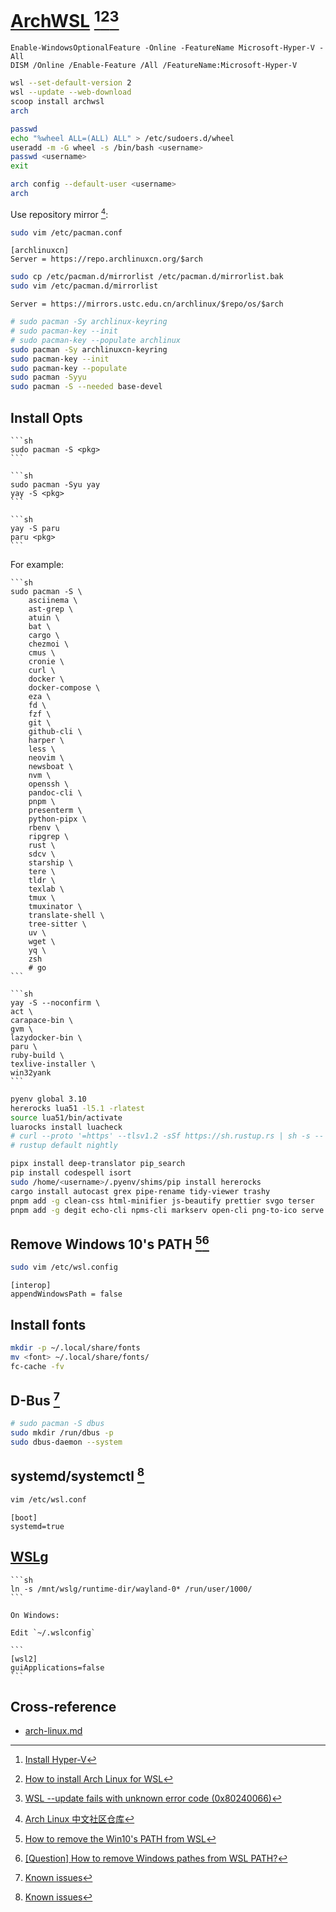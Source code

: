 # [ArchWSL](https://github.com/yuk7/ArchWSL) [^1][^2][^3]

```pwsh
Enable-WindowsOptionalFeature -Online -FeatureName Microsoft-Hyper-V -All
DISM /Online /Enable-Feature /All /FeatureName:Microsoft-Hyper-V
```

```sh
wsl --set-default-version 2
wsl --update --web-download
scoop install archwsl
arch
```

```sh
passwd
echo "%wheel ALL=(ALL) ALL" > /etc/sudoers.d/wheel
useradd -m -G wheel -s /bin/bash <username>
passwd <username>
exit
```

```sh
arch config --default-user <username>
arch
```

Use repository mirror [^4]:

```sh
sudo vim /etc/pacman.conf
```

```
[archlinuxcn]
Server = https://repo.archlinuxcn.org/$arch
```

```sh
sudo cp /etc/pacman.d/mirrorlist /etc/pacman.d/mirrorlist.bak
sudo vim /etc/pacman.d/mirrorlist
```

```
Server = https://mirrors.ustc.edu.cn/archlinux/$repo/os/$arch
```

```sh
# sudo pacman -Sy archlinux-keyring
# sudo pacman-key --init
# sudo pacman-key --populate archlinux
sudo pacman -Sy archlinuxcn-keyring
sudo pacman-key --init
sudo pacman-key --populate
sudo pacman -Syyu
sudo pacman -S --needed base-devel
```

## Install Opts

````{tab} pacman
```sh
sudo pacman -S <pkg>
```
````

````{tab} yay
```sh
sudo pacman -Syu yay
yay -S <pkg>
```
````

````{tab} paru
```sh
yay -S paru
paru <pkg>
```
````

For example:

````{tab} pacman
```sh
sudo pacman -S \
	asciinema \
	ast-grep \
	atuin \
	bat \
	cargo \
	chezmoi \
	cmus \
	cronie \
	curl \
	docker \
	docker-compose \
	eza \
	fd \
	fzf \
	git \
	github-cli \
	harper \
	less \
	neovim \
	newsboat \
	nvm \
	openssh \
	pandoc-cli \
	pnpm \
	presenterm \
	python-pipx \
	rbenv \
	ripgrep \
	rust \
	sdcv \
	starship \
	tere \
	tldr \
	texlab \
	tmux \
	tmuxinator \
	translate-shell \
	tree-sitter \
	uv \
	wget \
	yq \
	zsh
	# go
```
````

````{tab} yay
```sh
yay -S --noconfirm \
act \
carapace-bin \
gvm \
lazydocker-bin \
paru \
ruby-build \
texlive-installer \
win32yank
```
````

```sh
pyenv global 3.10
hererocks lua51 -l5.1 -rlatest
source lua51/bin/activate
luarocks install luacheck
# curl --proto '=https' --tlsv1.2 -sSf https://sh.rustup.rs | sh -s -- --default-toolchain none -y
# rustup default nightly
```

```sh
pipx install deep-translator pip_search
pip install codespell isort
sudo /home/<username>/.pyenv/shims/pip install hererocks
cargo install autocast grex pipe-rename tidy-viewer trashy
pnpm add -g clean-css html-minifier js-beautify prettier svgo terser
pnpm add -g degit echo-cli npms-cli markserv open-cli png-to-ico serve
```

## Remove Windows 10's PATH [^5][^6]

```sh
sudo vim /etc/wsl.config
```

```
[interop]
appendWindowsPath = false
```

## Install fonts

```sh
mkdir -p ~/.local/share/fonts
mv <font> ~/.local/share/fonts/
fc-cache -fv
```

## D-Bus [^7]

```sh
# sudo pacman -S dbus
sudo mkdir /run/dbus -p
sudo dbus-daemon --system
```

## systemd/systemctl [^7]

```sh
vim /etc/wsl.conf
```

```
[boot]
systemd=true
```

## [WSLg](https://github.com/microsoft/wslg)

````{tab} Turn on [^8]
```sh
ln -s /mnt/wslg/runtime-dir/wayland-0* /run/user/1000/
```
````

````{tab} Turn off [^9]
On Windows:

Edit `~/.wslconfig`

```
[wsl2]
guiApplications=false
```
````

## Cross-reference

- [arch-linux.md](https://scillidan.github.io/notes/os/arch-linux.html)

[^1]: [Install Hyper-V](https://learn.microsoft.com/en-us/windows-server/virtualization/hyper-v/get-started/Install-Hyper-V?pivots=windows)
[^2]: [How to install Arch Linux for WSL](https://dev.to/jrcharney/how-to-install-arch-linux-for-wsl-184a)
[^3]: [WSL --update fails with unknown error code (0x80240066)](https://github.com/microsoft/WSL/issues/9039)
[^4]: [Arch Linux 中文社区仓库](https://www.archlinuxcn.org/archlinux-cn-repo-and-mirror/)
[^5]: [How to remove the Win10's PATH from WSL](https://stackoverflow.com/questions/51336147/how-to-remove-the-win10s-path-from-wsl)
[^6]: [[Question] How to remove Windows pathes from WSL PATH?](https://github.com/microsoft/WSL/issues/1493#issuecomment-266480323)
[^7]: [Known issues](https://wsldl-pg.github.io/ArchW-docs/Known-issues/)
[^8]: [GUI Applications will no longer launch in Wayland after updating](https://github.com/microsoft/wslg/issues/1032)
[^9]: [Disable WSLg permanently](https://github.com/microsoft/wslg/discussions/523)